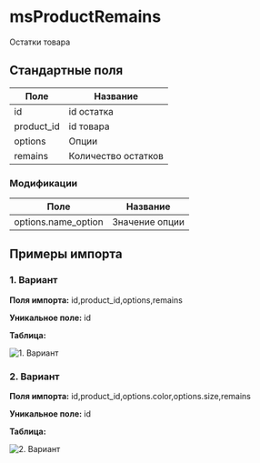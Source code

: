 # msProductRemains

Остатки товара

## Стандартные поля

| Поле       | Название            |
|------------|---------------------|
| id         | id остатка          |
| product_id | id товара           |
| options    | Опции               |
| remains    | Количество остатков |

### Модификации

| Поле                | Название       |
|---------------------|----------------|
| options.name_option | Значение опции |

## Примеры импорта

### 1. Вариант

**Поля импорта:** id,product_id,options,remains

**Уникальное поле:** id

**Таблица:**

![1. Вариант](https://file.modx.pro/files/9/f/5/9f5b5d30d94f6258825b6f5250ddd4bd.jpg)

### 2. Вариант

**Поля импорта:** id,product_id,options.color,options.size,remains

**Уникальное поле:** id

**Таблица:**

![2. Вариант](https://file.modx.pro/files/4/d/8/4d8e757c7369996cdeb441d0f35ed7aa.jpg)
